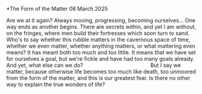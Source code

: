 *The Form of the Matter
08 March 2025

Are we at it again?
Always moving, progressing, becoming ourselves...
One way ends as another begins.
There are secrets within, and yet I
am without, on the fringes, where men
build their fortresses which soon turn to sand.
Who's to say whether this rubble matters
in the cavernous space of time,
whether we even matter, whether anything matters,
or what mattering even means? It has meant
both too much and too little. It means that
we have set for ourselves a goal, but we're fickle
and have had too many goals already. And yet,
what else can we do?
&nbsp;&nbsp;&nbsp;&nbsp;&nbsp;&nbsp;&nbsp;&nbsp;&nbsp;&nbsp;&nbsp;&nbsp;&nbsp;&nbsp;&nbsp;&nbsp;&nbsp;&nbsp;&nbsp;&nbsp;&nbsp;&nbsp;&nbsp;&nbsp;&nbsp;&nbsp;&nbsp;&nbsp;&nbsp;&nbsp;&nbsp;&nbsp;&nbsp;&nbsp;&nbsp;&nbsp;&nbsp;&nbsp;&nbsp;&nbsp;&nbsp;&nbsp;&nbsp;&nbsp;But I say
we matter, because otherwise life becomes 
too much like death, too unmoored 
from the form of the matter, and this
is our greatest fear. Is there no other way
to explain the true wonders of life?